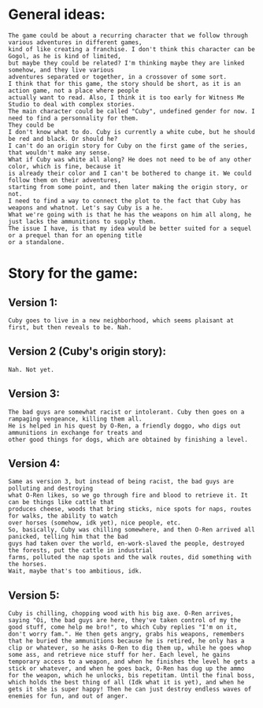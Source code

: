 # General ideas:
	The game could be about a recurring character that we follow through various adventures in different games,
	kind of like creating a franchise. I don't think this character can be Gogol, as he is kind of limited,
	but maybe they could be related? I'm thinking maybe they are linked somehow, and they live various
	adventures separated or together, in a crossover of some sort.
	I think that for this game, the story should be short, as it is an action game, not a place where people
	actually want to read. Also, I think it is too early for Witness Me Studio to deal with complex stories.
	The main character could be called "Cuby", undefined gender for now. I need to find a personnality for them.
	They could be 
	I don't know what to do. Cuby is currently a white cube, but he should be red and black. Or should he?
	I can't do an origin story for Cuby on the first game of the series, that wouldn't make any sense.
	What if Cuby was white all along? He does not need to be of any other color, which is fine, because it
	is already their color and I can't be bothered to change it. We could follow them on their adventures,
	starting from some point, and then later making the origin story, or not.
	I need to find a way to connect the plot to the fact that Cuby has weapons and whatnot. Let's say Cuby is a he.
	What we're going with is that he has the weapons on him all along, he just lacks the ammunitions to supply them.
	The issue I have, is that my idea would be better suited for a sequel or a prequel than for an opening title
	or a standalone.

# Story for the game:
## Version 1:
	Cuby goes to live in a new neighborhood, which seems plaisant at first, but then reveals to be. Nah.
## Version 2 (Cuby's origin story):
	Nah. Not yet.
## Version 3:
	The bad guys are somewhat racist or intolerant. Cuby then goes on a rampaging vengeance, killing them all.
	He is helped in his quest by O-Ren, a friendly doggo, who digs out ammunitions in exchange for treats and
	other good things for dogs, which are obtained by finishing a level.
## Version 4:
	Same as version 3, but instead of being racist, the bad guys are polluting and destroying
	what O-Ren likes, so we go through fire and blood to retrieve it. It can be things like cattle that
	produces cheese, woods that bring sticks, nice spots for naps, routes for walks, the ability to watch
	over horses (somehow, idk yet), nice people, etc.
	So, basically, Cuby was chilling somewhere, and then O-Ren arrived all panicked, telling him that the bad
	guys had taken over the world, en-work-slaved the people, destroyed the forests, put the cattle in industrial
	farms, polluted the nap spots and the walk routes, did something with the horses.
	Wait, maybe that's too ambitious, idk.
## Version 5:
	Cuby is chilling, chopping wood with his big axe. O-Ren arrives, saying "Oi, the bad guys are here, they've taken control of my the good stuff, come help me bro!", to which Cuby replies "I'm on it, don't worry fam.". He then gets angry, grabs his weapons, remembers that he buried the ammunitions because he is retired, he only has a clip or whatever, so he asks O-Ren to dig them up, while he goes whop some ass, and retrieve nice stuff for her. Each level, he gains temporary access to a weapon, and when he finishes the level he gets a stick or whatever, and when he goes back, O-Ren has dug up the ammo for the weapon, which he unlocks, bis repetitam. Until the final boss, which holds the best thing of all (Idk what it is yet), and when he gets it she is super happy! Then he can just destroy endless waves of enemies for fun, and out of anger.
